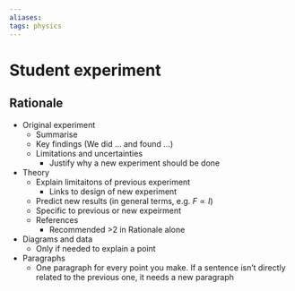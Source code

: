 ```yaml
---
aliases: 
tags: physics
---
```

# Student experiment

## Rationale
- Original experiment
	- Summarise
	- Key findings (We did … and found …)
	- Limitations and uncertainties
		- Justify why a new experiment should be done
- Theory
	- Explain limitaitons of previous experiment
		- Links to design of new experiment
	- Predict new results (in general terms, e.g. $F\propto I$)
	- Specific to previous or new expeirment
	- References
		- Recommended >2 in Rationale alone
- Diagrams and data
	- Only if needed to explain a point
- Paragraphs
	- One paragraph for every point you make. If a sentence isn’t directly related to the previous one, it needs a new paragraph
